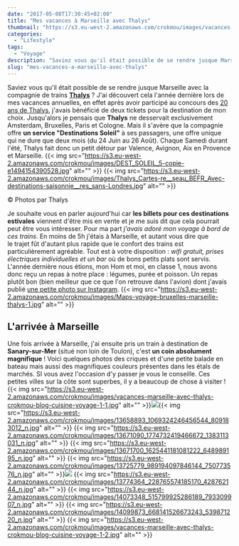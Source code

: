 ```yaml
---
date: "2017-05-08T17:30:45+02:00"
title: "Mes vacances à Marseille avec Thalys"
thumbnail: "https://s3.eu-west-2.amazonaws.com/crokmou/images/vacances-marseille-avec-thalys-crokmou-blog-cuisine-voyage-1.jpg"
categories:
  - "Lifestyle"
tags:
  - "Voyage"
description: "Saviez vous qu'il était possible de se rendre jusque Marseille avec la compagnie de trains Thalys ? J'ai découvert cela l'année dernière ..."
slug: "mes-vacances-a-marseille-avec-thalys"
---
```


Saviez vous qu'il était possible de se rendre jusque Marseille avec la compagnie de trains [**Thalys**](http://www.thalys.com) ? J'ai découvert cela l'année dernière lors de mes vacances annuelles, en effet après avoir participé au concours des [20 ans de Thalys](https://crokmou.com/2016/06/thalys-fete-20-ans-cake-contest), j'avais bénéficié de deux tickets pour la destination de mon choix. Jusqu'alors je pensais que **Thalys** ne desservait exclusivement Amsterdam, Bruxelles, Paris et Cologne. Mais il s'avère que la compagnie offre **un service "Destinations Soleil"** à ses passagers, une offre unique qui ne dure que deux mois (du 24 Juin au 26 Août). Chaque Samedi durant l'été, Thalys fait donc un petit détour par Valence, Avignon, Aix en Provence et Marseille. {{< img src="https://s3.eu-west-2.amazonaws.com/crokmou/images/DEST_SOLEIL_5-copie-e1494154390528.jpg" alt="" >}} {{< img src="https://s3.eu-west-2.amazonaws.com/crokmou/images/Thalys_Cartes-re__seau_BEFR_Avec-destinations-saisonnie__res_sans-Londres.jpg" alt="" >}}

© Photos par Thalys

Je souhaite vous en parler aujourd'hui car **les billets pour ces destinations estivales** viennent d'être mis en vente et je me suis dit que cela pourrait peut être vous intéresser. Pour ma part _j'avais adoré mon voyage à bord de ces trains_. En moins de 5h j'étais à Marseille, et autant vous dire que le trajet fût d'autant plus rapide que le confort des trains est particulièrement agréable. Tout est à votre disposition : _wifi gratuit, prises électriques individuelles et un bar_ où de bons petits plats sont servis. L'année dernière nous étions, mon Hom et moi, en classe 1, nous avons donc reçu un repas à notre place : légumes, purée et poisson. Un repas plutôt bon (bien meilleur que ce que l'on retrouve dans l'avion) dont j'avais publié [une petite photo sur Instagram](https://www.instagram.com/p/BJnrThIDVdE/). {{< img src="https://s3.eu-west-2.amazonaws.com/crokmou/images/Maps-voyage-bruxelles-marseille-thalys-1.jpg" alt="" >}}

## L'arrivée à Marseille

Une fois arrivée à Marseille, j'ai ensuite pris un train à destination de **Sanary-sur-Mer** (situé non loin de Toulon), c'est **un coin absolument magnifique** ! Voici quelques photos des criques et d'une petite balade en bateau mais aussi des magnifiques couleurs présentes dans les étals de marchés. SI vous avez l'occasion d'y passer je vous le conseille. Ces petites villes sur la côte sont superbes, il y a beaucoup de chose à visiter ! {{< img src="https://s3.eu-west-2.amazonaws.com/crokmou/images/vacances-marseille-avec-thalys-crokmou-blog-cuisine-voyage-1-1.jpg" alt="" >}}![](https://s3.eu-west-2.amazonaws.com/crokmou/images/vacances-marseille-avec-thalys-crokmou-blog-cuisine-voyage-1-3.jpg){{< img src="https://s3.eu-west-2.amazonaws.com/crokmou/images/13658893_1069324246456544_809183012_n.jpg" alt="" >}} {{< img src="https://s3.eu-west-2.amazonaws.com/crokmou/images/13671090_1774732419466672_1383113031_n.jpg" alt="" >}} {{< img src="https://s3.eu-west-2.amazonaws.com/crokmou/images/13671700_1625441181081222_648989195_n.jpg" alt="" >}} {{< img src="https://s3.eu-west-2.amazonaws.com/crokmou/images/13725779_989194097846144_750773576_n.jpg" alt="" >}}![](https://s3.eu-west-2.amazonaws.com/crokmou/images/14052698_112908212495092_2119268606_n.jpg) {{< img src="https://s3.eu-west-2.amazonaws.com/crokmou/images/13774364_228765574185170_428762144_n.jpg" alt="" >}} {{< img src="https://s3.eu-west-2.amazonaws.com/crokmou/images/14073348_515799925286189_793309907_n.jpg" alt="" >}} {{< img src="https://s3.eu-west-2.amazonaws.com/crokmou/images/14099873_668141526673243_539871220_n.jpg" alt="" >}} {{< img src="https://s3.eu-west-2.amazonaws.com/crokmou/images/vacances-marseille-avec-thalys-crokmou-blog-cuisine-voyage-1-2.jpg" alt="" >}}